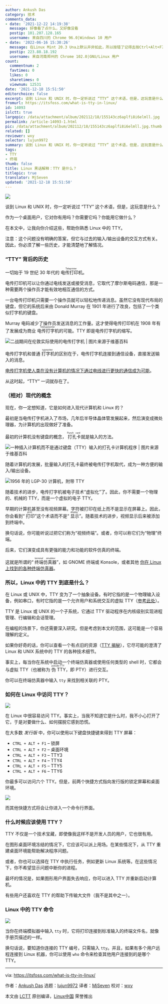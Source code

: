 ```yaml
---
author: Ankush Das
category: 技术
comments_data:
- date: '2021-12-22 14:19:38'
  message: 好像看了点什么，又好像没看
  postip: 101.207.128.165
  username: 来自四川的 Chrome 96.0|Windows 10 用户
- date: '2022-06-16 15:30:26'
  message: 在Linux Mint 20.3 Una上默认并非如此，所以按错了记得去按Ctrl+Alt+F7回到桌面。
  postip: 223.88.18.192
  username: 来自河南郑州的 Chrome 102.0|GNU/Linux 用户
count:
  commentnum: 2
  favtimes: 0
  likes: 0
  sharetimes: 0
  viewnum: 12531
date: '2021-12-18 15:51:50'
editorchoice: false
excerpt: 谈到 Linux 和 UNIX 时，你一定听说过 “TTY” 这个术语，但是，这玩意是什么？
fromurl: https://itsfoss.com/what-is-tty-in-linux/
id: 14093
islctt: true
largepic: /data/attachment/album/202112/18/155143cz6aplfi8i6elmll.jpg
permalink: /article-14093-1.html
pic: /data/attachment/album/202112/18/155143cz6aplfi8i6elmll.jpg.thumb.jpg
related: []
reviewer: wxy
selector: lujun9972
summary: 谈到 Linux 和 UNIX 时，你一定听说过 “TTY” 这个术语，但是，这玩意是什么？
tags:
- TTY
- 终端
thumb: false
title: Linux 黑话解释：TTY 是什么？
titlepic: true
translator: MjSeven
updated: '2021-12-18 15:51:50'
---
```


![](/data/attachment/album/202112/18/155143cz6aplfi8i6elmll.jpg)


谈到 Linux 和 UNIX 时，你一定听说过 “TTY” 这个术语，但是，这玩意是什么？


作为一个桌面用户，它对你有用吗？你需要它吗？你能用它做什么？


在本文中，让我向你介绍这些，帮助你熟悉 Linux 中的 TTY。


注意：这个问题没有明确的答案，但它与过去的输入/输出设备的交互方式有关。因此，你必须了解一些历史，才能清楚地了解情况。


### “TTY” 背后的历史


一切始于 19 世纪 30 年代的<ruby> 电传打印机 <rt>  Teleprinter </rt></ruby>。


电传打印机可以让你通过电线发送或接受消息，它取代了摩尔斯电码通信，那是一种需要两个操作员才能有效地相互通信的方式。


一台电传打印机只需要一个操作员就可以轻松地传递消息。虽然它没有现代布局的键盘，但它的系统后来由 Donald Murray 在 1901 年进行了改良，包括了一个类似打字机的键盘。


Murray 电码减少了操作员发送消息的工作量。这才使得电传打印机在 1908 年有了发展成为商业<ruby> 电传打字机 <rt>  Teletypewriter </rt></ruby>的可能。TTY 即是电传打字机的缩写。


![二战期间在伦敦实际使用的电传打字机 | 图片来源于维基百科](/data/attachment/album/202112/18/155151h64ww5haa64q4sn6.jpg)


电传打字机和普通<ruby> 打字机 <rt>  typewriter </rt></ruby>的区别在于，电传打字机连接到通信设备，直接发送输入的消息。


[电传打字机使人类在没有计算机的情况下通过电线进行更快的通信成为可能](https://en.wikipedia.org/wiki/Teletype_Corporation#/media/File:What-is-teletype.jpg)。


从这时起，“TTY” 一词就存在了。


### （相对）现代的概念


现在，你一定想知道，它是如何进入现代计算机和 Linux 的？


最初是当电传打字机进入了市场，几年后半导体晶体管发展起来，然后演变成微处理器，为计算机的出现做好了准备。


最初的计算机没有键盘的概念，<ruby> 打孔卡 <rt>  Punch card </rt></ruby>就是输入的方法。


![一种插入计算机而不是通过键盘（TTY）输入的打孔卡计算机程序 | 图片来源于维基百科](/data/attachment/album/202112/18/155151d57wc8zxfyxfmoyf.jpg)


随着计算机的发展，批量输入的打孔卡最终被电传打字机取代，成为一种方便的输入/输出设备。


![1956 年的 LGP-30 计算机，附带 TTY](/data/attachment/album/202112/18/155151q33w0uldhuzwuiwt.jpg)


随着技术的进步，电传打字机被电子技术“虚拟化”了。因此，你不需要一个物理的、机械的 TTY，而是一个虚拟的电子 TTY。


早期的计算机甚至没有视频屏幕。字符被打印在纸上而不是显示在屏幕上。因此，你会看到“<ruby> 打印 <rt>  print </rt></ruby>”这个术语而不是“<ruby> 显示 <rt>  display </rt></ruby>”。随着技术的进步，视频显示后来被添加到终端中。


换句话说，你可能听说过把它们称为“视频终端”。或者，你可以称它们为“物理”终端。


后来，它们演变成具有更强的能力和功能的软件仿真的终端。


这就是所谓的“<ruby> 终端仿真器 <rt>  terminal emulator </rt></ruby>”，如 GNOME 终端或 Konsole，或者其他 [你在 Linux 上找到的各种终端仿真器](https://itsfoss.com/linux-terminal-emulators/)。


### 所以，Linux 中的 TTY 到底是什么？


在 Linux 或 UNIX 中，TTY 变为了一个抽象设备。有时它指的是一个物理输入设备，例如串口，有时它指的是一个允许用户和系统交互的虚拟 TTY（[参考此处](https://unix.stackexchange.com/questions/4126/what-is-the-exact-difference-between-a-terminal-a-shell-a-tty-and-a-con)）。


TTY 是 Linux 或 UNIX 的一个子系统，它通过 TTY 驱动程序在内核级别实现进程管理、行编辑和会话管理。


在编程的场景下，你还需要深入研究。但是考虑到本文的范围，这可能是一个容易理解的定义。


如果你好奇的话，你可以查看一个有点旧的资源（[TTY 揭秘](https://www.linusakesson.net/programming/tty/index.php)），它尽可能的澄清了 Linux 和 UNIX 系统中的 TTY 的各种技术细节。


事实上，每当你在系统中启动一个终端仿真器或使用任何类型的 shell 时，它都会与虚拟 TTY（也被称为<ruby> 伪 TTY <rt>  pseudo-TTY </rt></ruby>，即 PTY）进行交互。


你可以在终端仿真器中输入 `tty` 来找到相关联的 PTY。


### 如何在 Linux 中访问 TTY？


![](/data/attachment/album/202112/18/155152yzs5e7srkr4sc6xr.png)


在 Linux 中很容易访问 TTY。事实上，当我不知道它是什么时，我不小心打开了它，于是对要做什么、如何摆脱它感到恐慌。


在大多数 *发行版* 中，你可以使用以下键盘快捷键来得到 TTY 屏幕：


* `CTRL + ALT + F1` – 锁屏
* `CTRL + ALT + F2` – 桌面环境
* `CTRL + ALT + F3` – TTY3
* `CTRL + ALT + F4` – TTY4
* `CTRL + ALT + F5` – TTY5
* `CTRL + ALT + F6` – TTY6


你最多可以访问六个 TTY。但是，前两个快捷方式指向发行版的锁定屏幕和桌面环境。


![](/data/attachment/album/202112/18/155152r4728hl30lg1zfab.png)


而其他快捷方式将会让你进入一个命令行界面。


### 什么时候应该使用 TTY？


TTY 不仅是一个技术宝藏，即使像我这样不是开发人员的用户，它也很有用。


在图形桌面环境冻结的情况下，它应该可以派上用场。在某些情况下，从 TTY 重建桌面环境能帮助解决程序问题。


或者，你也可以选择在 TTY 中执行任务，例如更新 Linux 系统等。在这些情况下，你不希望显示问题中断你的进程。


最坏的情况是，如果图形用户界面失去响应，你可以进入 TTY 并重新启动计算机。


有些用户还喜欢在 TTY 的帮助下传输大文件（我不是其中之一）。


### Linux 中的 TTY 命令


![](/data/attachment/album/202112/18/155152wrr4z922wwog8wc0.png)


当你在终端模拟器中输入 `tty` 时，它将打印连接到标准输入的终端文件名，就像手册页描述的一样。


换句话说，要知道你连接的 TTY 编号，只需输入 `tty`。并且，如果有多个用户远程连接到 Linux 机器，你可以使用 `who` 命令来检查其他用户连接到的是哪个 TTY。




---


via: <https://itsfoss.com/what-is-tty-in-linux/>


作者：[Ankush Das](https://itsfoss.com/author/ankush/) 选题：[lujun9972](https://github.com/lujun9972) 译者：[MjSeven](https://github.com/MjSeven) 校对：[wxy](https://github.com/wxy)


本文由 [LCTT](https://github.com/LCTT/TranslateProject) 原创编译，[Linux中国](https://linux.cn/) 荣誉推出
